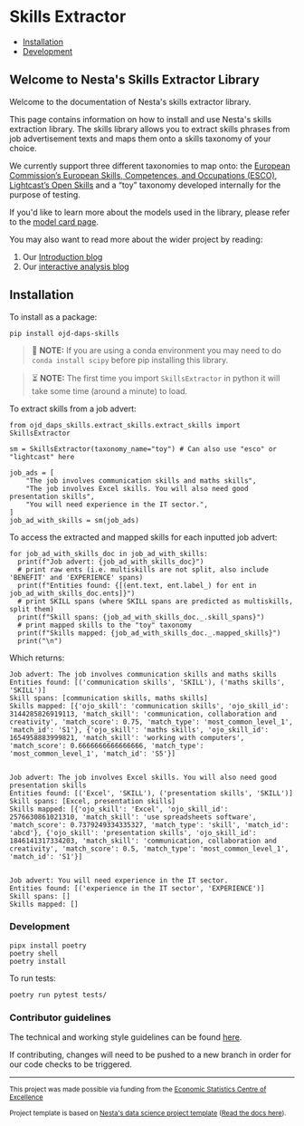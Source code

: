 # Skills Extractor

- [Installation](#installation)
- [Development](#development)

## Welcome to Nesta's Skills Extractor Library

Welcome to the documentation of Nesta's skills extractor library.

This page contains information on how to install and use Nesta's skills extraction library. The skills library allows you to extract skills phrases from job advertisement texts and maps them onto a skills taxonomy of your choice.

We currently support three different taxonomies to map onto: the [European Commission’s European Skills, Competences, and Occupations (ESCO)](https://esco.ec.europa.eu/en/about-esco/what-esco), [Lightcast’s Open Skills](https://skills.lightcast.io/) and a “toy” taxonomy developed internally for the purpose of testing.

If you'd like to learn more about the models used in the library, please refer to the [model card page](https://nestauk.github.io/ojd_daps_skills/model_card).

You may also want to read more about the wider project by reading:

1. Our [Introduction blog](https://www.escoe.ac.uk/the-skills-extractor-library)
2. Our [interactive analysis blog](https://www.nesta.org.uk/data-visualisation-and-interactive/exploring-uk-skills-demand/)

## Installation <a name="installation"></a>

To install as a package:

```
pip install ojd-daps-skills
```

> 🐍 **NOTE:** If you are using a conda environment you may need to do `conda install scipy` before pip installing this library.

> ⏳ **NOTE:** The first time you import `SkillsExtractor` in python it will take some time (around a minute) to load.

To extract skills from a job advert:

```
from ojd_daps_skills.extract_skills.extract_skills import SkillsExtractor

sm = SkillsExtractor(taxonomy_name="toy") # Can also use "esco" or "lightcast" here

job_ads = [
    "The job involves communication skills and maths skills",
    "The job involves Excel skills. You will also need good presentation skills",
    "You will need experience in the IT sector.",
]
job_ad_with_skills = sm(job_ads)
```

To access the extracted and mapped skills for each inputted job advert:

```
for job_ad_with_skills_doc in job_ad_with_skills:
  print(f"Job advert: {job_ad_with_skills_doc}")
  # print raw ents (i.e. multiskills are not split, also include 'BENEFIT' and 'EXPERIENCE' spans)
  print(f"Entities found: {[(ent.text, ent.label_) for ent in job_ad_with_skills_doc.ents]}")
  # print SKILL spans (where SKILL spans are predicted as multiskills, split them)
  print(f"Skill spans: {job_ad_with_skills_doc._.skill_spans}")
  # print mapped skills to the "toy" taxonomy
  print(f"Skills mapped: {job_ad_with_skills_doc._.mapped_skills}")
  print("\n")
```

Which returns:

```
Job advert: The job involves communication skills and maths skills
Entities found: [('communication skills', 'SKILL'), ('maths skills', 'SKILL')]
Skill spans: [communication skills, maths skills]
Skills mapped: [{'ojo_skill': 'communication skills', 'ojo_skill_id': 3144285826919113, 'match_skill': 'communication, collaboration and creativity', 'match_score': 0.75, 'match_type': 'most_common_level_1', 'match_id': 'S1'}, {'ojo_skill': 'maths skills', 'ojo_skill_id': 1654958883999821, 'match_skill': 'working with computers', 'match_score': 0.6666666666666666, 'match_type': 'most_common_level_1', 'match_id': 'S5'}]


Job advert: The job involves Excel skills. You will also need good presentation skills
Entities found: [('Excel', 'SKILL'), ('presentation skills', 'SKILL')]
Skill spans: [Excel, presentation skills]
Skills mapped: [{'ojo_skill': 'Excel', 'ojo_skill_id': 2576630861021310, 'match_skill': 'use spreadsheets software', 'match_score': 0.7379249334335327, 'match_type': 'skill', 'match_id': 'abcd'}, {'ojo_skill': 'presentation skills', 'ojo_skill_id': 1846141317334203, 'match_skill': 'communication, collaboration and creativity', 'match_score': 0.5, 'match_type': 'most_common_level_1', 'match_id': 'S1'}]


Job advert: You will need experience in the IT sector.
Entities found: [('experience in the IT sector', 'EXPERIENCE')]
Skill spans: []
Skills mapped: []
```

### Development

```
pipx install poetry
poetry shell
poetry install
```

To run tests:

```
poetry run pytest tests/
```

### Contributor guidelines

The technical and working style guidelines can be found [here](https://github.com/nestauk/ds-cookiecutter/blob/master/GUIDELINES.md).

If contributing, changes will need to be pushed to a new branch in order for our code checks to be triggered.

---

<small><p>This project was made possible via funding from the <a target="_blank" href="https://www.escoe.ac.uk/">Economic Statistics Centre of Excellence</a></p></small>

<small><p>Project template is based on <a target="_blank" href="https://github.com/nestauk/ds-cookiecutter">Nesta's data science project template</a>
(<a href="http://nestauk.github.io/ds-cookiecutter">Read the docs here</a>).
</small>
